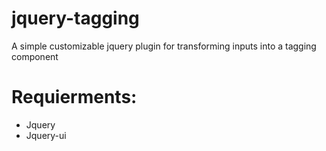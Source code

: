 jquery-tagging
==============

A simple customizable jquery plugin for transforming inputs into a tagging component

Requierments:
=============
* Jquery
* Jquery-ui